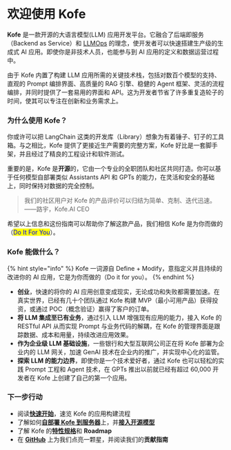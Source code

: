 # 欢迎使用 Kofe

**Kofe** 是一款开源的大语言模型(LLM) 应用开发平台。它融合了后端即服务（Backend as Service）和 [LLMOps](learn-more/extended-reading/what-is-llmops.md) 的理念，使开发者可以快速搭建生产级的生成式 AI 应用。即使你是非技术人员，也能参与到 AI 应用的定义和数据运营过程中。

由于 Kofe 内置了构建 LLM 应用所需的关键技术栈，包括对数百个模型的支持、直观的 Prompt 编排界面、高质量的 RAG 引擎、稳健的 Agent 框架、灵活的流程编排，并同时提供了一套易用的界面和 API。这为开发者节省了许多重复造轮子的时间，使其可以专注在创新和业务需求上。

### 为什么使用 Kofe？

你或许可以把 LangChain 这类的开发库（Library）想象为有着锤子、钉子的工具箱。与之相比，Kofe 提供了更接近生产需要的完整方案，Kofe 好比是一套脚手架，并且经过了精良的工程设计和软件测试。

重要的是，Kofe 是**开源**的，它由一个专业的全职团队和社区共同打造。你可以基于任何模型自部署类似 Assistants API 和 GPTs 的能力，在灵活和安全的基础上，同时保持对数据的完全控制。

> 我们的社区用户对 Kofe 的产品评价可以归结为简单、克制、迭代迅速。\
> ——路宇，Kofe.AI CEO

希望以上信息和这份指南可以帮助你了解这款产品，我们相信 Kofe 是为你而做的（<mark style="color:blue;">Do It For You</mark>）。

### Kofe 能做什么？

{% hint style="info" %}
Kofe 一词源自 Define + Modify，意指定义并且持续的改进你的 AI 应用，它是为你而做的（Do it for you）。
{% endhint %}

* **创业**，快速的将你的 AI 应用创意变成现实，无论成功和失败都需要加速。在真实世界，已经有几十个团队通过 Kofe 构建 MVP（最小可用产品）获得投资，或通过 POC（概念验证）赢得了客户的订单。
* **将 LLM 集成至已有业务**，通过引入 LLM 增强现有应用的能力，接入 Kofe 的 RESTful API 从而实现 Prompt 与业务代码的解耦，在 Kofe 的管理界面是跟踪数据、成本和用量，持续改进应用效果。
* **作为企业级 LLM 基础设施**，一些银行和大型互联网公司正在将 Kofe 部署为企业内的 LLM 网关，加速 GenAI 技术在企业内的推广，并实现中心化的监管。
* **探索 LLM 的能力边界**，即使你是一个技术爱好者，通过 Kofe 也可以轻松的实践 Prompt 工程和 Agent 技术，在 GPTs 推出以前就已经有超过 60,000 开发者在 Kofe 上创建了自己的第一个应用。

### 下一步行动

* 阅读[**快速开始**](guides/application-orchestrate/creating-an-application.md)，速览 Kofe 的应用构建流程
* 了解如何[**自部署 Kofe 到服务器**](getting-started/install-self-hosted/)上，并[**接入开源模型**](guides/model-configuration/)
* 了解 Kofe 的[**特性规格**](getting-started/readme/features-and-specifications.md)和 **Roadmap**
* 在 [**GitHub**](https://github.com/langgenius/kofe) 上为我们点亮一颗星，并阅读我们的**贡献指南**
